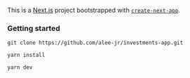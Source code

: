 This is a [Next.js](https://nextjs.org/) project bootstrapped with [`create-next-app`](https://github.com/vercel/next.js/tree/canary/packages/create-next-app).

### Getting started

`git clone https://github.com/alee-jr/investments-app.git`

`yarn install`

`yarn dev`
